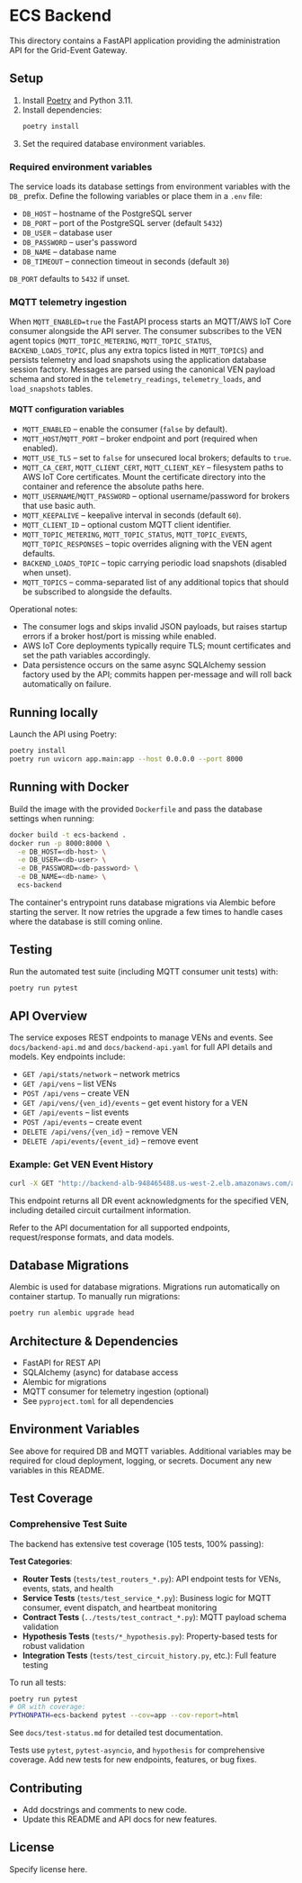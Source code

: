 # ECS Backend

This directory contains a FastAPI application providing the administration API for the Grid-Event Gateway.

## Setup

1. Install [Poetry](https://python-poetry.org/) and Python 3.11.
2. Install dependencies:
   ```bash
   poetry install
   ```
3. Set the required database environment variables.

### Required environment variables

The service loads its database settings from environment variables with the `DB_` prefix. Define the following variables or place them in a `.env` file:

- `DB_HOST` – hostname of the PostgreSQL server
- `DB_PORT` – port of the PostgreSQL server (default `5432`)
- `DB_USER` – database user
- `DB_PASSWORD` – user's password
- `DB_NAME` – database name
- `DB_TIMEOUT` – connection timeout in seconds (default `30`)

`DB_PORT` defaults to `5432` if unset.

### MQTT telemetry ingestion

When `MQTT_ENABLED=true` the FastAPI process starts an MQTT/AWS IoT Core consumer alongside the API server. The consumer subscribes to the VEN agent topics (`MQTT_TOPIC_METERING`, `MQTT_TOPIC_STATUS`, `BACKEND_LOADS_TOPIC`, plus any extra topics listed in `MQTT_TOPICS`) and persists telemetry and load snapshots using the application database session factory. Messages are parsed using the canonical VEN payload schema and stored in the `telemetry_readings`, `telemetry_loads`, and `load_snapshots` tables.

#### MQTT configuration variables

- `MQTT_ENABLED` – enable the consumer (`false` by default).
- `MQTT_HOST`/`MQTT_PORT` – broker endpoint and port (required when enabled).
- `MQTT_USE_TLS` – set to `false` for unsecured local brokers; defaults to `true`.
- `MQTT_CA_CERT`, `MQTT_CLIENT_CERT`, `MQTT_CLIENT_KEY` – filesystem paths to AWS IoT Core certificates. Mount the certificate directory into the container and reference the absolute paths here.
- `MQTT_USERNAME`/`MQTT_PASSWORD` – optional username/password for brokers that use basic auth.
- `MQTT_KEEPALIVE` – keepalive interval in seconds (default `60`).
- `MQTT_CLIENT_ID` – optional custom MQTT client identifier.
- `MQTT_TOPIC_METERING`, `MQTT_TOPIC_STATUS`, `MQTT_TOPIC_EVENTS`, `MQTT_TOPIC_RESPONSES` – topic overrides aligning with the VEN agent defaults.
- `BACKEND_LOADS_TOPIC` – topic carrying periodic load snapshots (disabled when unset).
- `MQTT_TOPICS` – comma-separated list of any additional topics that should be subscribed to alongside the defaults.

Operational notes:

- The consumer logs and skips invalid JSON payloads, but raises startup errors if a broker host/port is missing while enabled.
- AWS IoT Core deployments typically require TLS; mount certificates and set the path variables accordingly.
- Data persistence occurs on the same async SQLAlchemy session factory used by the API; commits happen per-message and will roll back automatically on failure.

## Running locally

Launch the API using Poetry:

```bash
poetry install
poetry run uvicorn app.main:app --host 0.0.0.0 --port 8000
```

## Running with Docker

Build the image with the provided `Dockerfile` and pass the database settings when running:

```bash
docker build -t ecs-backend .
docker run -p 8000:8000 \
  -e DB_HOST=<db-host> \
  -e DB_USER=<db-user> \
  -e DB_PASSWORD=<db-password> \
  -e DB_NAME=<db-name> \
  ecs-backend
```

The container's entrypoint runs database migrations via Alembic before starting
the server. It now retries the upgrade a few times to handle cases where the
database is still coming online.

## Testing

Run the automated test suite (including MQTT consumer unit tests) with:

```bash
poetry run pytest
```

## API Overview

The service exposes REST endpoints to manage VENs and events. See `docs/backend-api.md` and `docs/backend-api.yaml` for full API details and models. Key endpoints include:

- `GET /api/stats/network` – network metrics
- `GET /api/vens` – list VENs
- `POST /api/vens` – create VEN
- `GET /api/vens/{ven_id}/events` – get event history for a VEN
- `GET /api/events` – list events
- `POST /api/events` – create event
- `DELETE /api/vens/{ven_id}` – remove VEN
- `DELETE /api/events/{event_id}` – remove event

### Example: Get VEN Event History

```bash
curl -X GET "http://backend-alb-948465488.us-west-2.elb.amazonaws.com/api/vens/volttron_thing/events"
```

This endpoint returns all DR event acknowledgments for the specified VEN, including detailed circuit curtailment information.

Refer to the API documentation for all supported endpoints, request/response formats, and data models.

## Database Migrations

Alembic is used for database migrations. Migrations run automatically on container startup. To manually run migrations:

```bash
poetry run alembic upgrade head
```

## Architecture & Dependencies

- FastAPI for REST API
- SQLAlchemy (async) for database access
- Alembic for migrations
- MQTT consumer for telemetry ingestion (optional)
- See `pyproject.toml` for all dependencies

## Environment Variables

See above for required DB and MQTT variables. Additional variables may be required for cloud deployment, logging, or secrets. Document any new variables in this README.

## Test Coverage

### Comprehensive Test Suite
The backend has extensive test coverage (105 tests, 100% passing):

**Test Categories**:
- **Router Tests** (`tests/test_routers_*.py`): API endpoint tests for VENs, events, stats, and health
- **Service Tests** (`tests/test_service_*.py`): Business logic for MQTT consumer, event dispatch, and heartbeat monitoring
- **Contract Tests** (`../tests/test_contract_*.py`): MQTT payload schema validation
- **Hypothesis Tests** (`tests/*_hypothesis.py`): Property-based tests for robust validation
- **Integration Tests** (`tests/test_circuit_history.py`, etc.): Full feature testing

To run all tests:
```bash
poetry run pytest
# OR with coverage:
PYTHONPATH=ecs-backend pytest --cov=app --cov-report=html
```

See `docs/test-status.md` for detailed test documentation.

Tests use `pytest`, `pytest-asyncio`, and `hypothesis` for comprehensive coverage. Add new tests for new endpoints, features, or bug fixes.

## Contributing

- Add docstrings and comments to new code.
- Update this README and API docs for new features.

## License
Specify license here.
